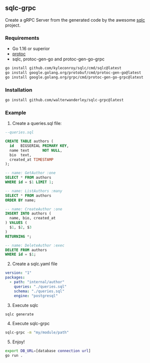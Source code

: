 ## sqlc-grpc

Create a gRPC Server from the generated code by the awesome [sqlc](https://sqlc.dev/) project.

### Requirements

- Go 1.16 or superior
- [protoc](https://github.com/protocolbuffers/protobuf/releases)
- sqlc, protoc-gen-go and protoc-gen-go-grpc

```sh
go install github.com/kyleconroy/sqlc/cmd/sqlc@latest
go install google.golang.org/protobuf/cmd/protoc-gen-go@latest
go install google.golang.org/grpc/cmd/protoc-gen-go-grpc@latest
```

### Installation

```sh
go install github.com/walterwanderley/sqlc-grpc@latest
```

### Example

1. Create a queries.sql file:

```sql
--queries.sql

CREATE TABLE authors (
  id   BIGSERIAL PRIMARY KEY,
  name text      NOT NULL,
  bio  text,
  created_at TIMESTAMP
);

-- name: GetAuthor :one
SELECT * FROM authors
WHERE id = $1 LIMIT 1;

-- name: ListAuthors :many
SELECT * FROM authors
ORDER BY name;

-- name: CreateAuthor :one
INSERT INTO authors (
  name, bio, created_at
) VALUES (
  $1, $2, $3
)
RETURNING *;

-- name: DeleteAuthor :exec
DELETE FROM authors
WHERE id = $1;

```

2. Create a sqlc.yaml file

```yaml
version: "1"
packages:
  - path: "internal/author"
    queries: "./queries.sql"
    schema: "./queries.sql"
    engine: "postgresql"

```

3. Execute sqlc

```sh
sqlc generate
```

4. Execute sqlc-grpc

```sh
sqlc-grpc -m "my/module/path"
```

5. Enjoy!

```sh
export DB_URL=[database connection url]
go run .
```
